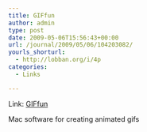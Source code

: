 ```yaml
---
title: GIFfun
author: admin
type: post
date: 2009-05-06T15:56:43+00:00
url: /journal/2009/05/06/104203082/
yourls_shorturl:
  - http://lobban.org/i/4p
categories:
  - Links

---
```

Link: [GIFfun][1]

Mac software for creating animated gifs

 [1]: http://www.stone.com/GIFfun/